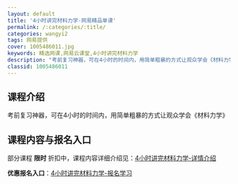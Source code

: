 ```yaml
---
layout: default
title: '4小时讲完材料力学-网易精品单课'
permalink: /:categories/:title/
categories: wangyi2
tags: 网易提供
cover: 1005486011.jpg
keywords: 精选网课,网易云课堂,4小时讲完材料力学
description: "考前复习神器，可在4小时的时间内，用简单粗暴的方式让观众学会《材料力学》4小时讲完材料力学"
classid: 1005486011
---
```


## 课程介绍

考前复习神器，可在4小时的时间内，用简单粗暴的方式让观众学会《材料力学》

## 课程内容与报名入口

部分课程 **限时** 折扣中，课程内容详细介绍见：[4小时讲完材料力学-详情介绍](https://study.163.com/course/introduction/1005486011.htm?share=1&shareId=1025206652&utm_campaign=share&utm_medium=iphoneShare&utm_source=&utm_u=1025206652)

**优惠报名入口**：[4小时讲完材料力学-报名学习](https://study.163.com/course/introduction/1005486011.htm?share=1&shareId=1025206652&utm_campaign=share&utm_medium=iphoneShare&utm_source=&utm_u=1025206652)

